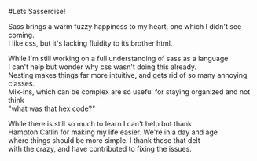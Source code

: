 #Lets Sassercise!  

Sass brings a warm fuzzy happiness to my heart, one which I didn't see coming.  
I like css, but it's lacking fluidity to its brother html.  

While I'm still working on a full understanding of sass as a language  
I can't help but wonder why css wasn't doing this already.  
Nesting makes things far more intuitive, and gets rid of so many annoying classes.  
Mix-ins, which can be complex are so useful for staying organized and not think   
"what was that hex code?"  

While there is still so much to learn I can't help but thank  
Hampton Catlin for making my life easier. We're in a day and age   
where things should be more simple. I thank those that delt  
with the crazy, and have contributed to fixing the issues.  